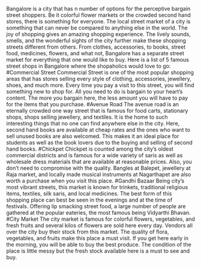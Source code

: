 Bangalore is a city that has n number of options for the perceptive bargain street shoppers. Be it colorful flower markets or the crowded second hand stores, there is something for everyone. The local street market of a city is something that can never be compared to anything else in the world. The joy of shopping gives an amazing shopping experience. The lively sounds, smells, and the wonderful sights of the city further make these shopping streets different from others. From clothes, accessories, to books, street food, medicines, flowers, and what not, Bangalore has a separate street market for everything that one would like to buy. Here is a list of 5 famous street shops in Bangalore where the shopaholics would love to go:
#Commercial Street
Commercial Street is one of the most popular shopping areas that has stores selling every style of clothing, accessories, jewellery, shoes, and much more. Every time you pay a visit to this street, you will find something new to shop for. All you need to do is bargain to your heart’s content. The more you bargain here, the less amount you will have to pay for the items that you purchase. 
#Avenue Road
The avenue road is an eternally crowded one way street that is famous for food carts, stationary shops, shops selling jewellery, and textiles. It is the home to such interesting things that no one can find anywhere else in the city. Here, second hand books are available at cheap rates and the ones who want to sell unused books are also welcomed. This makes it an ideal place for students as well as the book lovers due to the buying and selling of second hand books.
#Chickpet
Chickpet is counted among the city’s oldest commercial districts and is famous for a wide variety of saris as well as wholesale dress materials that are available at reasonable prices. Also, you don’t need to compromise with the quality. Bangles at Balepet, jewellery at Raja market, and locally made musical instruments at Nagarthapet are also worth a purchase when you visit this place. 
#Gandhi Bazaar
Being city’s most vibrant streets, this market is known for trinkets, traditional religious items, textiles, silk saris, and local medicines. The best form of this shopping place can best be seen in the evenings and at the time of festivals. Offering lip smacking street food, a large number of people are gathered at the popular eateries, the most famous being Vidyarthi Bhavan.
#City Market
The city market is famous for colorful flowers, vegetables, and fresh fruits and several kilos of flowers are sold here every day. Vendors all over the city buy their stock from this market. The quality of flora, vegetables, and fruits make this place a must visit. If you get here early in the morning, you will be able to buy the best produce. The condition of the place is little messy but the fresh stock available here is a must to see and buy.
